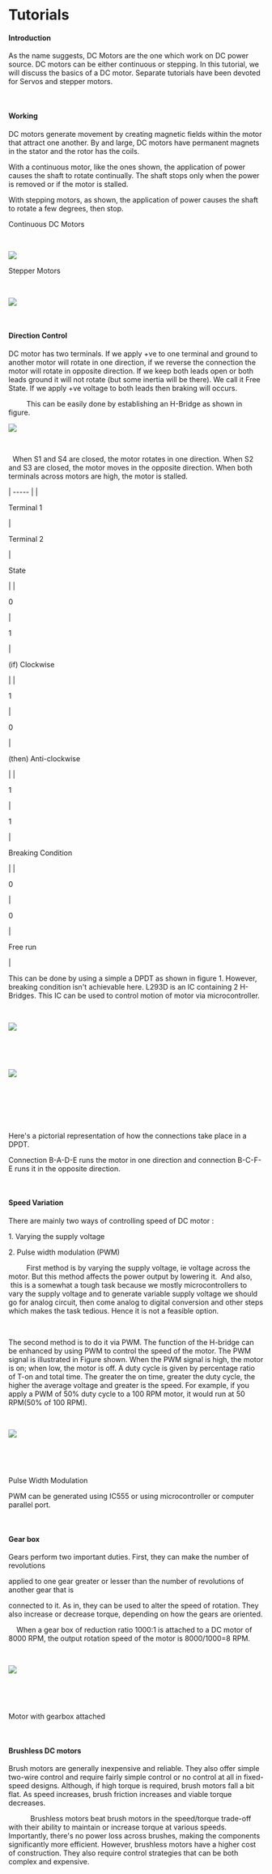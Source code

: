 # Tutorials

#### Introduction

As the name suggests, DC Motors are the one which work on DC power source. DC motors can be either continuous or stepping. In this tutorial, we will discuss the basics of a DC motor. Separate tutorials have been devoted for Servos and stepper motors.

 

#### Working

DC motors generate movement by creating magnetic fields within the motor that attract one another. By and large, DC motors have permanent magnets in the stator and the rotor has the coils.

With a continuous motor, like the ones shown, the application of power causes the shaft to rotate continually. The shaft stops only when the power is removed or if the motor is stalled.

With stepping motors, as shown, the application of power causes the shaft to rotate a few degrees, then stop.

Continuous DC Motors

 

![][1]

Stepper Motors

 

![][2]

 

#### Direction Control

DC motor has two terminals. If we apply +ve to one terminal and ground to another motor will rotate in one direction, if we reverse the connection the motor will rotate in opposite direction. If we keep both leads open or both leads ground it will not rotate (but some inertia will be there). We call it Free State. If we apply +ve voltage to both leads then braking will occurs.

         This can be easily done by establishing an H-Bridge as shown in figure.

![][3]

 

  When S1 and S4 are closed, the motor rotates in one direction. When S2 and S3 are closed, the motor moves in the opposite direction. When both terminals across motors are high, the motor is stalled.

  

| ----- |
|

Terminal 1

 |

Terminal 2

 |

State

 |
|

0

 |

1

 |

(if) Clockwise

 |
|

1

 |

0

 |

(then) Anti-clockwise

 |
|

1

 |

1

 |

Breaking Condition

 |
|

0

 |

0

 |

Free run

 |

This can be done by using a simple a DPDT as shown in figure 1. However, breaking condition isn't achievable here. L293D is an IC containing 2 H-Bridges. This IC can be used to control motion of motor via microcontroller.

 

![][4]

 

 

![][5]

 

 

 

Here's a pictorial representation of how the connections take place in a DPDT.

Connection B-A-D-E runs the motor in one direction and connection B-C-F-E runs it in the opposite direction.

 

#### Speed Variation

There are mainly two ways of controlling speed of DC motor :

1\. Varying the supply voltage

2\. Pulse width modulation (PWM)

         First method is by varying the supply voltage, ie voltage across the motor. But this method affects the power output by lowering it.  And also,  this is a somewhat a tough task because we mostly microcontrollers to vary the supply voltage and to generate variable supply voltage we should go for analog circuit, then come analog to digital conversion and other steps which makes the task tedious. Hence it is not a feasible option.

        

The second method is to do it via PWM. The function of the H-bridge can be enhanced by using PWM to control the speed of the motor. The PWM signal is illustrated in Figure shown. When the PWM signal is high, the motor is on; when low, the motor is off. A duty cycle is given by percentage ratio of T-on and total time. The greater the on time, greater the duty cycle, the higher the average voltage and greater is the speed. For example, if you apply a PWM of 50% duty cycle to a 100 RPM motor, it would run at 50 RPM(50% of 100 RPM).

 

![][6]

 

 

Pulse Width Modulation

PWM can be generated using IC555 or using microcontroller or computer parallel port.

 

#### Gear box

Gears perform two important duties. First, they can make the number of revolutions

applied to one gear greater or lesser than the number of revolutions of another gear that is

connected to it. As in, they can be used to alter the speed of rotation. They also increase or decrease torque, depending on how the gears are oriented.

    When a gear box of reduction ratio 1000:1 is attached to a DC motor of 8000 RPM, the output rotation speed of the motor is 8000/1000=8 RPM.

 

![][7]

 

 

Motor with gearbox attached

 

#### Brushless DC motors

Brush motors are generally inexpensive and reliable. They also offer simple two-wire control and require fairly simple control or no control at all in fixed-speed designs. Although, if high torque is required, brush motors fall a bit flat. As speed increases, brush friction increases and viable torque decreases.

           Brushless motors beat brush motors in the speed/torque trade-off with their ability to maintain or increase torque at various speeds. Importantly, there's no power loss across brushes, making the components significantly more efficient. However, brushless motors have a higher cost of construction. They also require control strategies that can be both complex and expensive.

 

[1]: https://lh5.googleusercontent.com/maXuvdayH5ILTD8yDv6zK6XQVq98hvwxwAYqKITs47aeCjOyJMJMqqdMWbBu9odfkQBu2aSpCAZoB6OdK1JOWW_KNgGa6ZR5REdzW_d1rFwHAZKQo8Zk2fEN
[2]: https://lh6.googleusercontent.com/ujwpZa1SdLoQ9cEcz3pPMRKTzO4YCEAFCxQ9G0FVhIART9HHLfa-98gsgc10Y8AhSZlq9bXGWR1M2P364Oc7Ju99OZ7eBjmhEjcYXcU2p5BhxYOPcZa6NYFm
[3]: https://lh3.googleusercontent.com/POr8gkS9_UaRqcJGNTZHSmvyzL2-9lfLbYU37LbKZaw_T9ryPH2iBC0kHN1h1U1pLBRHdtZWGoAy-Zzq7FSh89IF-mRRWm5g3dNLbesErvO6MPu7RosM5Vfx
[4]: https://lh3.googleusercontent.com/p3xnEgLlFbquZkj0NPzLjnZERbsvFwAUbWP-VGAY-vuyTmmKV2-DLstjS33Jwc6CWnNpoiM5QKpwkIP45b5laNpezHsFeASejpb4b3hOLnKrH14ZOC-cyKKx
[5]: https://lh3.googleusercontent.com/nVemPMktPFiJ_VfJhN4FyQM5cnfIw1M30V6kGzXhRlfrKDDHl0lV-ALO90BSTADNGgUKjpSF8oQNKu-UxS8hCDMy11JBKOAu2s8j2uX7AQ1E7y500X7g3CFU
[6]: https://lh3.googleusercontent.com/f-SeEh3Sp5En-7nyRKz30V_f8lp9DcBp9YdzoiEh3HHRZX_KfR5k1phRdzaDyx1fTxWIEbEqEXJqd_2AV9WrtD0IN8jbHu6iJHct3-p4VKrRRhKMo9q_F2gB
[7]: https://lh3.googleusercontent.com/yfI3jV765yHoRsaURlx9egD1QHJZ3Nrhi8KcqnPVT-Q6vRCI21EsVQReRo2gqxdA0c9KdpICN7zNxIXoduIhYId6UJHuj6jaoNCDLtCvfRGoGlPHJnW3mb7y
